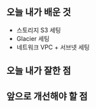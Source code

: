 <h2> 오늘 내가 배운 것 </h2>

- 스토리지 S3 세팅
- Glacier 세팅
- 네트워크 VPC + 서브넷 세팅


<h2> 오늘 내가 잘한 점 </h2>


<h2> 앞으로 개선해야 할 점 </h2>

